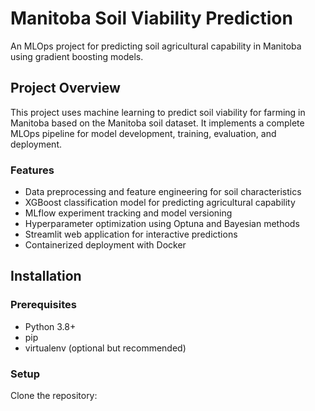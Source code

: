 # Manitoba Soil Viability Prediction

An MLOps project for predicting soil agricultural capability in Manitoba using gradient boosting models.

## Project Overview

This project uses machine learning to predict soil viability for farming in Manitoba based on the Manitoba soil dataset. It implements a complete MLOps pipeline for model development, training, evaluation, and deployment.

### Features

- Data preprocessing and feature engineering for soil characteristics
- XGBoost classification model for predicting agricultural capability
- MLflow experiment tracking and model versioning
- Hyperparameter optimization using Optuna and Bayesian methods
- Streamlit web application for interactive predictions
- Containerized deployment with Docker

## Installation

### Prerequisites

- Python 3.8+
- pip
- virtualenv (optional but recommended)

### Setup

Clone the repository:

